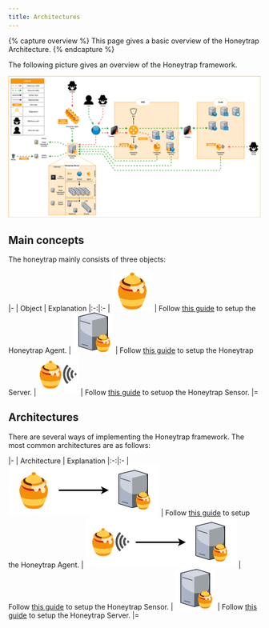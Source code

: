 ```yaml
---
title: Architectures
---
```


{% capture overview %}
This page gives a basic overview of the Honeytrap Architecture.
{% endcapture %}

The following picture gives an overview of the Honeytrap framework.

<img src="/images/architecture/overview.png">


## Main concepts

The honeytrap mainly consists of three objects:

|-
| Object | Explanation
|:-:|:-
| [![Honeytrap Agent](/images/architecture/agent.png)](/docs/concepts/framework/honeytrap-agent/) | Follow [this guide](/docs/setup/agent/landing/) to setup the Honeytrap Agent.
| [![Honeytrap Server](/images/architecture/server.png)](/docs/concepts/framework/honeytrap-server/) | Follow [this guide](/docs/setup/docker-compose/landing/) to setup the Honeytrap Server.
| [![Honeytrap Sensor](/images/architecture/sensor.png)](/docs/concepts/framework/honeytrap-sensor/) | Follow [this guide](/docs/setup/sensor/install-sensor/) to setuop the Honeytrap Sensor.
|=

## Architectures

There are several ways of implementing the Honeytrap framework. The most common architectures are as follows:

|-
| Architecture | Explanation
|:-:|:-
| [![Agent - Server](/images/architecture/agent_server.png)](/docs/concepts/framework/architecture/agent-server/) | Follow [this guide](/docs/setup/agent/landing/) to setup the Honeytrap Agent.
| [![Sensor - Server](/images/architecture/sensor_server.png)](/docs/concepts/framework/architecture/sensor-server/) | Follow [this guide](/docs/setup/sensor/install-sensor/) to setup the Honeytrap Sensor.
| [![Server (standalone)](/images/architecture/server.png)](/docs/concepts/framework/architecture/server-standalone/) | Follow [this guide](/docs/setup/server/isntall-server/) to setup the Honeytrap Server.
|=
